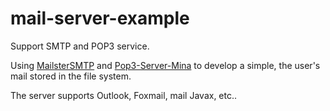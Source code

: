 # mail-server-example

Support SMTP and POP3 service. 

Using [MailsterSMTP](https://github.com/bonashen/MailsterSMTP) and [Pop3-Server-Mina](https://github.com/bonashen/Pop3-Server-Mina) to develop a simple, the user's mail stored in the file system.

The server supports Outlook, Foxmail, mail Javax, etc..
